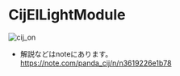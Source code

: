 # CijElLightModule

![cij_on](https://user-images.githubusercontent.com/126963737/222945764-fdc9ea05-382f-46db-bcfd-6decadc670d0.png)


* 解説などはnoteにあります。<br>
https://note.com/panda_cij/n/n3619226e1b78
